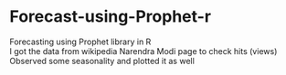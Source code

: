 # Forecast-using-Prophet-r
Forecasting using Prophet library in R  
I got the data from wikipedia Narendra Modi page to check hits (views)
Observed some seasonality and plotted it as well

